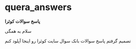 # quera_answers
**پاسخ** **سوالات** **کوئرا**

سلام به همگی

تصمیم گرفتم پاسخ سوالات بانک سوال سایت کوئرا رو اینجا آپلود کنم
